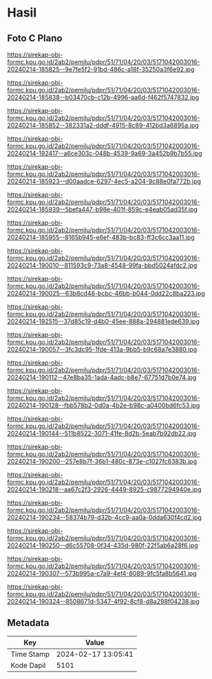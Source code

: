 # Hasil

## Foto C Plano

https://sirekap-obj-formc.kpu.go.id/2ab2/pemilu/pdpr/51/71/04/20/03/5171042003016-20240214-185825--9e7fe5f2-91bd-486c-a18f-35250a3f6e92.jpg

https://sirekap-obj-formc.kpu.go.id/2ab2/pemilu/pdpr/51/71/04/20/03/5171042003016-20240214-185838--b03470cb-c12b-4996-aa6d-f462f5747832.jpg

https://sirekap-obj-formc.kpu.go.id/2ab2/pemilu/pdpr/51/71/04/20/03/5171042003016-20240214-185852--382331a2-dddf-4915-8c89-412bd3a6895a.jpg

https://sirekap-obj-formc.kpu.go.id/2ab2/pemilu/pdpr/51/71/04/20/03/5171042003016-20240214-192417--a6ce303c-048b-4539-9a69-3a452b9b7b55.jpg

https://sirekap-obj-formc.kpu.go.id/2ab2/pemilu/pdpr/51/71/04/20/03/5171042003016-20240214-185923--d00aadce-6297-4ec5-a204-9c88e0fa772b.jpg

https://sirekap-obj-formc.kpu.go.id/2ab2/pemilu/pdpr/51/71/04/20/03/5171042003016-20240214-185939--5befa447-b98e-401f-859c-e4eab05ad35f.jpg

https://sirekap-obj-formc.kpu.go.id/2ab2/pemilu/pdpr/51/71/04/20/03/5171042003016-20240214-185955--8165b945-e6ef-483b-bc83-ff3c6cc3aa11.jpg

https://sirekap-obj-formc.kpu.go.id/2ab2/pemilu/pdpr/51/71/04/20/03/5171042003016-20240214-190010--811593c9-73a8-4548-99fa-bbd5024afdc2.jpg

https://sirekap-obj-formc.kpu.go.id/2ab2/pemilu/pdpr/51/71/04/20/03/5171042003016-20240214-190025--63b8cd48-bcbc-46bb-b044-0dd22c8ba223.jpg

https://sirekap-obj-formc.kpu.go.id/2ab2/pemilu/pdpr/51/71/04/20/03/5171042003016-20240214-192515--37d85c19-d4b0-45ee-888a-294881ede639.jpg

https://sirekap-obj-formc.kpu.go.id/2ab2/pemilu/pdpr/51/71/04/20/03/5171042003016-20240214-190057--3fc3dc95-1fde-413a-9bb5-b9c68a7e3880.jpg

https://sirekap-obj-formc.kpu.go.id/2ab2/pemilu/pdpr/51/71/04/20/03/5171042003016-20240214-190112--47e8ba35-1ada-4adc-b8e7-67751d7b0e74.jpg

https://sirekap-obj-formc.kpu.go.id/2ab2/pemilu/pdpr/51/71/04/20/03/5171042003016-20240214-190128--fbb578b2-0d0a-4b2e-b98c-a0400bd6fc53.jpg

https://sirekap-obj-formc.kpu.go.id/2ab2/pemilu/pdpr/51/71/04/20/03/5171042003016-20240214-190144--511b8522-3071-41fe-8d2b-5eab7b92db22.jpg

https://sirekap-obj-formc.kpu.go.id/2ab2/pemilu/pdpr/51/71/04/20/03/5171042003016-20240214-190200--257e8b7f-36b1-480c-873e-c1027fc6383b.jpg

https://sirekap-obj-formc.kpu.go.id/2ab2/pemilu/pdpr/51/71/04/20/03/5171042003016-20240214-190218--aa67c2f3-2926-4449-8925-c9877294940e.jpg

https://sirekap-obj-formc.kpu.go.id/2ab2/pemilu/pdpr/51/71/04/20/03/5171042003016-20240214-190234--58374b79-d32b-4cc9-aa0a-0dda630f4cd2.jpg

https://sirekap-obj-formc.kpu.go.id/2ab2/pemilu/pdpr/51/71/04/20/03/5171042003016-20240214-190250--d6c55708-0f34-435d-980f-22f5ab6a28f6.jpg

https://sirekap-obj-formc.kpu.go.id/2ab2/pemilu/pdpr/51/71/04/20/03/5171042003016-20240214-190307--573b995a-c7a9-4ef4-8089-9fc5fa8b5641.jpg

https://sirekap-obj-formc.kpu.go.id/2ab2/pemilu/pdpr/51/71/04/20/03/5171042003016-20240214-190324--8508671d-5347-4f92-8cf8-d8a298f04238.jpg


## Metadata

| Key        | Value               |
| ---------- | ------------------- |
| Time Stamp | 2024-02-17 13:05:41 |
| Kode Dapil | 5101                |



